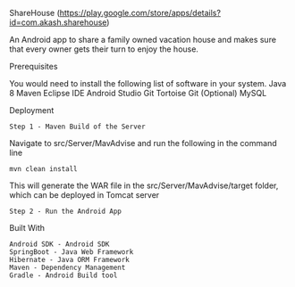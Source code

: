 ShareHouse (https://play.google.com/store/apps/details?id=com.akash.sharehouse)

An Android app to share a family owned vacation house and makes sure that every owner gets their turn to enjoy the house. 


Prerequisites

You would need to install the following list of software in your system.
    Java 8
    Maven
    Eclipse IDE
    Android Studio
    Git
    Tortoise Git (Optional)
    MySQL


Deployment

    Step 1 - Maven Build of the Server

Navigate to src/Server/MavAdvise and run the following in the command line

	mvn clean install

This will generate the WAR file in the src/Server/MavAdvise/target folder, which can be deployed in Tomcat server

    Step 2 - Run the Android App

Built With

    Android SDK - Android SDK
    SpringBoot - Java Web Framework
    Hibernate - Java ORM Framework
    Maven - Dependency Management
    Gradle - Android Build tool


